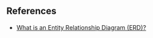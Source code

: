 ## References

- [What is an Entity Relationship Diagram (ERD)?](https://www.lucidchart.com/pages/er-diagrams)
